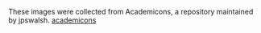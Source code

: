 These images were collected from Academicons, a repository maintained by jpswalsh.
[academicons](https://github.com/jpswalsh/academicons/tree/master)
